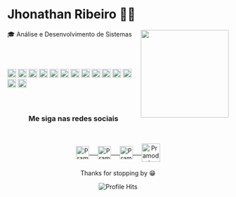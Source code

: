 # Jhonathan Ribeiro :man_technologist:
<img align="right" height="200" src="https://github.com/rajput2107/rajput2107/blob/master/Assets/Developer.gif"/>

:mortar_board: Análise e Desenvolvimento de Sistemas
<br><br><br><br>
<div>
  <img width="20px" height="20px" alt="Angular" src="https://user-images.githubusercontent.com/37172038/102549958-c8542b80-409b-11eb-8212-ebf00d7bc203.png">  
  <img width="20px" height="20px" alt="Bootstrap" src="https://user-images.githubusercontent.com/37172038/102550676-fa19c200-409c-11eb-9915-4630287ab732.png">  
  <img width="20px" height="20px" alt="HTML5" src="https://user-images.githubusercontent.com/37172038/102551445-40bbec00-409e-11eb-80ad-44b1329c9c4b.png">
  <img width="20px" height="20px" alt="CSS3" src="https://user-images.githubusercontent.com/37172038/102550836-4c5ae300-409d-11eb-8d2c-89443494a81d.png">  
  <img width="20px" height="20px" alt="Sass" src="https://user-images.githubusercontent.com/37172038/102551996-30584100-409f-11eb-9810-36f9ba22c266.png">
  <img width="20px" height="20px" alt="JAVASCRIPT" src="https://user-images.githubusercontent.com/37172038/102551719-be7ff780-409e-11eb-8808-e32c629a1821.png">
  <img width="20px" height="20px" alt="TS" src="https://user-images.githubusercontent.com/37172038/102552746-782b9800-40a0-11eb-86e1-2f12d1f217d2.png">
  <img width="20px" height="20px" alt="GIT" src="https://user-images.githubusercontent.com/37172038/102551093-b3789780-409d-11eb-9e61-4fec6a4aec29.png">
  <img width="20px" height="20px" alt="INSOMNIA" src="https://user-images.githubusercontent.com/37172038/103426717-33245d00-4b9a-11eb-972b-344ea5d8fa89.png">
  <img width="20px" height="20px" alt="Postgre" src="https://user-images.githubusercontent.com/37172038/102551911-0d2d9180-409f-11eb-8fce-f96858317cae.png">
  <img width="20px" height="20px" alt="Ubuntu" src="https://user-images.githubusercontent.com/37172038/102552071-4e25a600-409f-11eb-9e1e-6f1db9f36469.png">
  <img width="20px" height="20px" alt="NPM" src="https://user-images.githubusercontent.com/37172038/102552149-71e8ec00-409f-11eb-99b7-3f60945f4e6b.png">
  <img width="20px" height="20px" alt="Linux" src="https://user-images.githubusercontent.com/37172038/102552999-e6705a80-40a0-11eb-847d-f82226f46270.png">
  <img width="20px" height="20px" alt="VSCODE" src="https://user-images.githubusercontent.com/37172038/102553120-1ae41680-40a1-11eb-8766-5aa820a3216c.png">
</div>
<br/><br/>
<div align="center"><h3 align="center">Me siga nas redes sociais</h3></div>
<br/>
<p align="center">
 <a href="https://www.linkedin.com/in/jhonathan-ribeiro/" target="_blank">
  <img align="center" alt="Pramod's LinkedIn" width="30px" src="https://www.vectorlogo.zone/logos/linkedin/linkedin-icon.svg" /> &nbsp; &nbsp;
 </a>
 <a href="https://www.instagram.com/jhonathan.rb/" target="_blank">
  <img align="center" alt="Pramod's Instagram" width="30px" src="https://www.vectorlogo.zone/logos/instagram/instagram-icon.svg" /> &nbsp; &nbsp;
 </a>
 <a href="https://www.facebook.com/Jhonathanjbr" target="_blank">
  <img align="center" alt="Pramod's Twitter" width="30px" src="https://www.vectorlogo.zone/logos/facebook/facebook-icon.svg" /> &nbsp; &nbsp;
 </a>
<a href="https://jhonathanribeiro.netlify.app/" target="_blank">
  <img align="center" alt="Pramod's Blog" width="42px" src="https://img.icons8.com/nolan/64/blogger.png" />
 </a> 
  <br/>
  <br/>
  Thanks for stopping by 😁<br/>
</p>
<p align="center"><img alt="Profile Hits" src="https://hits.seeyoufarm.com/api/count/incr/badge.svg?url=https%3A%2F%2Fgithub.com%2Frajput2107%2F" /></p>
